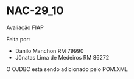 # NAC-29_10 
Avaliação FIAP

Feita por:  
* Danilo Manchon RM 79990  
* Jônatas Lima de Medeiros RM 86272


O OJDBC está sendo adicionado pelo POM.XML